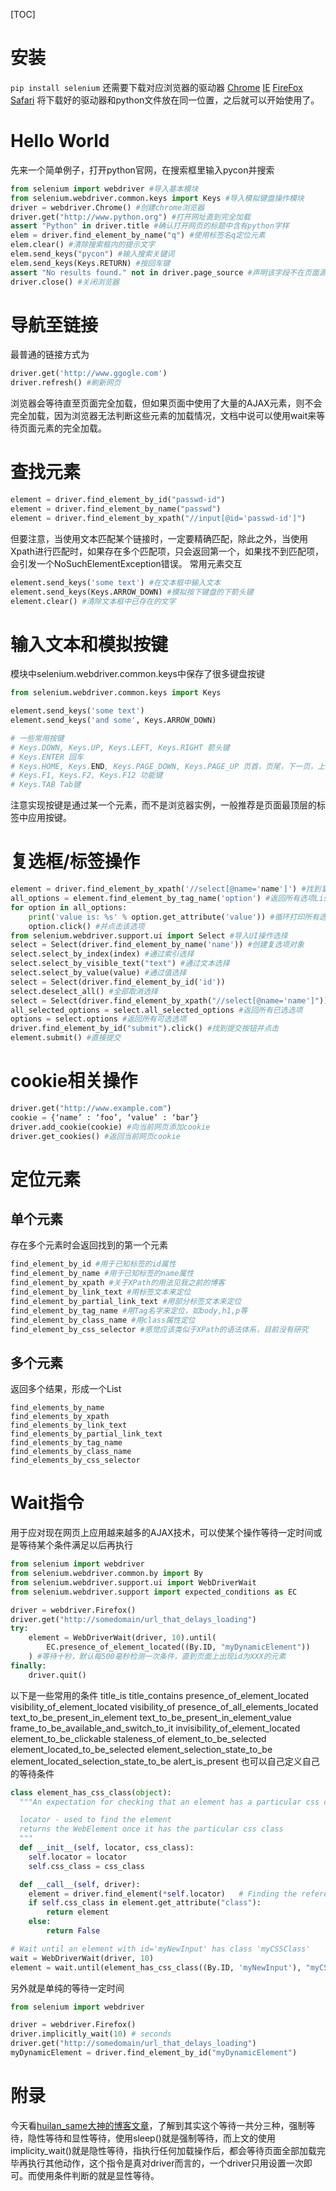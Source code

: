[TOC]

# 安装
`pip install selenium`
还需要下载对应浏览器的驱动器
[Chrome](https://sites.google.com/a/chromium.org/chromedriver/downloads) [IE](https://developer.microsoft.com/en-us/microsoft-edge/tools/webdriver/) [FireFox](https://github.com/mozilla/geckodriver/releases) [Safari](https://webkit.org/blog/6900/webdriver-support-in-safari-10/)
将下载好的驱动器和python文件放在同一位置，之后就可以开始使用了。

# Hello World

先来一个简单例子，打开python官网，在搜索框里输入pycon并搜索
```python
from selenium import webdriver #导入基本模块
from selenium.webdriver.common.keys import Keys #导入模拟键盘操作模块
driver = webdriver.Chrome() #创建chrome浏览器
driver.get("http://www.python.org") #打开网址直到完全加载
assert "Python" in driver.title #确认打开网页的标题中含有python字样
elem = driver.find_element_by_name("q") #使用标签名q定位元素
elem.clear() #清除搜索框内的提示文字
elem.send_keys("pycon") #输入搜索关键词
elem.send_keys(Keys.RETURN) #按回车键
assert "No results found." not in driver.page_source #声明该字段不在页面源码中
driver.close() #关闭浏览器
```

# 导航至链接
最普通的链接方式为
```python
driver.get('http://www.ggogle.com')
driver.refresh() #刷新网页
```
浏览器会等待直至页面完全加载，但如果页面中使用了大量的AJAX元素，则不会完全加载，因为浏览器无法判断这些元素的加载情况，文档中说可以使用wait来等待页面元素的完全加载。

# 查找元素
```python
element = driver.find_element_by_id("passwd-id")
element = driver.find_element_by_name("passwd")
element = driver.find_element_by_xpath("//input[@id='passwd-id']")
```
但要注意，当使用文本匹配某个链接时，一定要精确匹配，除此之外，当使用Xpath进行匹配时，如果存在多个匹配项，只会返回第一个，如果找不到匹配项，会引发一个NoSuchElementException错误。
常用元素交互
```python
element.send_keys('some text') #在文本框中输入文本
element.send_keys(Keys.ARROW_DOWN) #模拟按下键盘的下箭头键
element.clear() #清除文本框中已存在的文字
```
# 输入文本和模拟按键

模块中selenium.webdriver.common.keys中保存了很多键盘按键

```python
from selenium.webdriver.common.keys import Keys

element.send_keys('some text')
element.send_keys('and some', Keys.ARROW_DOWN)

# 一些常用按键
# Keys.DOWN, Keys.UP, Keys.LEFT, Keys.RIGHT 箭头键
# Keys.ENTER 回车
# Keys.HOME, Keys.END, Keys.PAGE_DOWN, Keys.PAGE_UP 页首，页尾，下一页，上一页
# Keys.F1, Keys.F2, Keys.F12 功能键
# Keys.TAB Tab键
```

注意实现按键是通过某一个元素，而不是浏览器实例，一般推荐是页面最顶层的<html>标签中应用按键。

# 复选框/标签操作

```python
element = driver.find_element_by_xpath('//select[@name='name']') #找到复选项表单
all_options = element.find_element_by_tag_name('option') #返回所有选项List
for option in all_options:
    print('value is: %s' % option.get_attribute('value')) #循环打印所有选项值
    option.click() #并点击该选项
from selenium.webdriver.support.ui import Select #导入UI操作选择
select = Select(driver.find_element_by_name('name')) #创建复选项对象
select.select_by_index(index) #通过索引选择
select.select_by_visible_text("text") #通过文本选择
select.select_by_value(value) #通过值选择
select = Select(driver.find_element_by_id('id'))
select.deselect_all() #全部取消选择
select = Select(driver.find_element_by_xpath("//select[@name='name']"))
all_selected_options = select.all_selected_options #返回所有已选选项
options = select.options #返回所有可选选项
driver.find_element_by_id("submit").click() #找到提交按钮并点击
element.submit() #直接提交
```

# cookie相关操作
```python
driver.get("http://www.example.com")
cookie = {‘name’ : ‘foo’, ‘value’ : ‘bar’}
driver.add_cookie(cookie) #向当前网页添加cookie
driver.get_cookies() #返回当前网页cookie
```

# 定位元素
## 单个元素
存在多个元素时会返回找到的第一个元素
```python
find_element_by_id #用于已知标签的id属性
find_element_by_name #用于已知标签的name属性
find_element_by_xpath #关于XPath的用法见我之前的博客
find_element_by_link_text #用标签文本来定位
find_element_by_partial_link_text #用部分标签文本来定位
find_element_by_tag_name #用Tag名字来定位，如body,h1,p等
find_element_by_class_name #用class属性定位
find_element_by_css_selector #感觉应该类似于XPath的语法体系，目前没有研究
```
## 多个元素
返回多个结果，形成一个List
```
find_elements_by_name
find_elements_by_xpath
find_elements_by_link_text
find_elements_by_partial_link_text
find_elements_by_tag_name
find_elements_by_class_name
find_elements_by_css_selector
```

# Wait指令
用于应对现在网页上应用越来越多的AJAX技术，可以使某个操作等待一定时间或是等待某个条件满足以后再执行

```python
from selenium import webdriver
from selenium.webdriver.common.by import By
from selenium.webdriver.support.ui import WebDriverWait
from selenium.webdriver.support import expected_conditions as EC

driver = webdriver.Firefox()
driver.get("http://somedomain/url_that_delays_loading")
try:
    element = WebDriverWait(driver, 10).until(
        EC.presence_of_element_located((By.ID, "myDynamicElement"))
    ) #等待十秒，默认每500毫秒检测一次条件，直到页面上出现id为XXX的元素
finally:
    driver.quit()
```
以下是一些常用的条件
title_is
title_contains
presence_of_element_located
visibility_of_element_located
visibility_of
presence_of_all_elements_located
text_to_be_present_in_element
text_to_be_present_in_element_value
frame_to_be_available_and_switch_to_it
invisibility_of_element_located
element_to_be_clickable
staleness_of
element_to_be_selected
element_located_to_be_selected
element_selection_state_to_be
element_located_selection_state_to_be
alert_is_present
也可以自己定义自己的等待条件
```python
class element_has_css_class(object):
  """An expectation for checking that an element has a particular css class.

  locator - used to find the element
  returns the WebElement once it has the particular css class
  """
  def __init__(self, locator, css_class):
    self.locator = locator
    self.css_class = css_class

  def __call__(self, driver):
    element = driver.find_element(*self.locator)   # Finding the referenced element
    if self.css_class in element.get_attribute("class"):
        return element
    else:
        return False

# Wait until an element with id='myNewInput' has class 'myCSSClass'
wait = WebDriverWait(driver, 10)
element = wait.until(element_has_css_class((By.ID, 'myNewInput'), "myCSSClass"))
```
另外就是单纯的等待一定时间
```python
from selenium import webdriver

driver = webdriver.Firefox()
driver.implicitly_wait(10) # seconds
driver.get("http://somedomain/url_that_delays_loading")
myDynamicElement = driver.find_element_by_id("myDynamicElement")
```

# 附录

今天看[huilan_same大神的博客文章](https://blog.csdn.net/huilan_same/article/details/52544521)，了解到其实这个等待一共分三种，强制等待，隐性等待和显性等待，使用sleep()就是强制等待，而上文的使用implicity_wait()就是隐性等待，指执行任何加载操作后，都会等待页面全部加载完毕再执行其他动作，这个指令是真对driver而言的，一个driver只用设置一次即可。而使用条件判断的就是显性等待。